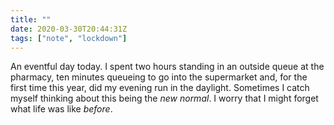 ```yaml
---
title: ""
date: 2020-03-30T20:44:31Z
tags: ["note", "lockdown"]
---
```


An eventful day today. I spent two hours standing in an outside queue at the pharmacy, ten minutes queueing to go into the supermarket and, for the first time this year, did my evening run in the daylight. Sometimes I catch myself thinking about this being the *new normal*. I worry that I might forget what life was like *before*.
